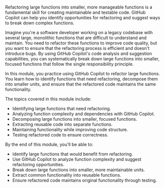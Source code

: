 Refactoring large functions into smaller, more manageable functions is a fundamental skill for creating maintainable and testable code. GitHub Copilot can help you identify opportunities for refactoring and suggest ways to break down complex functions.

Imagine you're a software developer working on a legacy codebase with several large, monolithic functions that are difficult to understand and maintain. You need to refactor these functions to improve code quality, but you want to ensure that the refactoring process is efficient and doesn't introduce bugs. By using GitHub Copilot's code analysis and suggestion capabilities, you can systematically break down large functions into smaller, focused functions that follow the single responsibility principle.

In this module, you practice using GitHub Copilot to refactor large functions. You learn how to identify functions that need refactoring, decompose them into smaller units, and ensure that the refactored code maintains the same functionality.

The topics covered in this module include:

- Identifying large functions that need refactoring.
- Analyzing function complexity and dependencies with GitHub Copilot.
- Decomposing large functions into smaller, focused functions.
- Extracting reusable code into separate functions.
- Maintaining functionality while improving code structure.
- Testing refactored code to ensure correctness.

By the end of this module, you'll be able to:

- Identify large functions that would benefit from refactoring.
- Use GitHub Copilot to analyze function complexity and suggest refactoring opportunities.
- Break down large functions into smaller, more maintainable units.
- Extract common functionality into reusable functions.
- Ensure refactored code maintains original functionality through testing.
